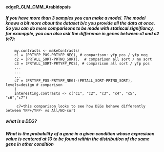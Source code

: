 #### edgeR_GLM_CMM_Arabidopsis

##### If you have more than 3 samples you can make a model. The model knows a bit more about the dataset b/c you provide all the data at once. So you can do more comparisons to be made with statiscal signifiancy, for exampple, you can also ask the difference in genes between c1 and c2 (c7):

        my.contrasts <- makeContrasts(
        c1 = (PRTYFP_POS-PRTYFP_NEG), # comparison: yfp pos / yfp neg
        c2 = (PRTALL_SORT-PRTNO_SORT),  # comparison all sort / no sort 
        c3 = (PRTALL_SORT-PRTYFP_POS), # comparison all sort / yfp pos
        ...
        ...
        ...
        c7 = (PRTYFP_POS-PRTYFP_NEG)-(PRTALL_SORT-PRTNO_SORT), levels=design # comparison 
        )
        interesting.contrasts <- c("c1", "c2", "c3", "c4", "c5", "c6","c7")

         c7=this comparison looks to see how DEGs behave differently between YFP+/YFP- vs All/NO-sort

##### what is a DEG?
##### What is the probability of a gene in a given condition whose expresiuon value is centered at 10 to be found within the distribution of the same gene in other condition 

